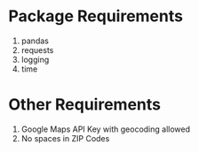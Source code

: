# Package Requirements
1. pandas
2. requests
3. logging
4. time

# Other Requirements
1. Google Maps API Key with geocoding allowed
2. No spaces in ZIP Codes
